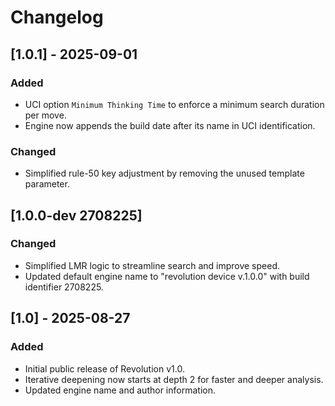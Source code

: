 # Changelog

## [1.0.1] - 2025-09-01
### Added
- UCI option `Minimum Thinking Time` to enforce a minimum search duration per move.
- Engine now appends the build date after its name in UCI identification.
### Changed
- Simplified rule-50 key adjustment by removing the unused template parameter.

## [1.0.0-dev 2708225]
### Changed
- Simplified LMR logic to streamline search and improve speed.
- Updated default engine name to "revolution device v.1.0.0" with build identifier 2708225.

## [1.0] - 2025-08-27
### Added
- Initial public release of Revolution v1.0.
- Iterative deepening now starts at depth 2 for faster and deeper analysis.
- Updated engine name and author information.
